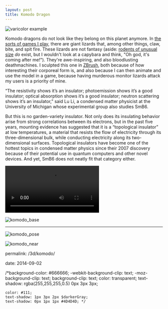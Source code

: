 ```yaml
---
layout: post
title: Komodo Dragon
---
```


![varicolor example](/rsrc/c-example.png)


Komodo dragons do not look like they belong on this planet anymore. In [the sorts of games I play][spiderweb], there are giant lizards that, among other things, claw, bite, and spit fire. These lizards are not fantasy (aside: [rodents of unusual size][rous] _do_ exist, but I wouldn't look at a capybara and think, "Oh god, it's coming after me!"). They're awe-inspiring, and also bloodlusting deathmachines. I sculpted this one in [ZBrush][zbrush], both because of how interesting their corporeal form is, and also because I can then animate and use the model in a game, because having murderous monitor lizards attack my users is a priority of mine.


“The resistivity shows it’s an insulator; photoemission shows it’s a good insulator; optical absorption shows it’s a good insulator; neutron scattering shows it’s an insulator,” said Lu Li, a condensed matter physicist at the University of Michigan whose experimental group also studies SmB6.

But this is no garden-variety insulator. Not only does its insulating behavior arise from strong correlations between its electrons, but in the past five years, mounting evidence has suggested that it is a “topological insulator” at low temperatures, a material that resists the flow of electricity through its three-dimensional bulk, while conducting electricity along its two-dimensional surfaces. Topological insulators have become one of the hottest topics in condensed matter physics since their 2007 discovery because of their potential use in quantum computers and other novel devices. And yet, SmB6 does not neatly fit that category either.

<video controls autoplay loop>
  <source src="/rsrc/spinning_lizard.mp4" type="video/mp4">
</video>

![komodo_base](/rsrc/komodo_base.gif)

---

![komodo_pose](/rsrc/komodo_pose.png)

![komodo_near](/rsrc/komodo_near.png)


permalink: /3d/komodo/

date: 2014-09-02

[spiderweb]: http://en.wikipedia.org/wiki/Ivan_Sutherland/
[rous]: http://en.wikipedia.org/wiki/Capybara
[zbrush]: http://pixologic.com/




  /*background-color: #666666;
    -webkit-background-clip: text;
    -moz-background-clip: text;
    background-clip: text;
    color: transparent;
    text-shadow: rgba(255,255,255,0.5) 0px 3px 3px;

    color: #111;
    text-shadow: 1px 3px 2px $darkerGray;
    text-shadow: 0px 1px 1px #4D4D4D; */




